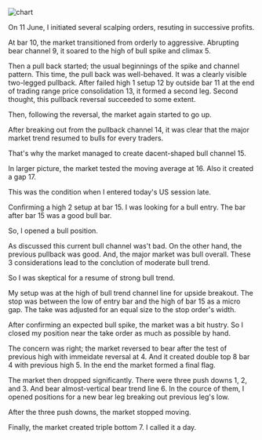 ![chart](https://raw2.github.com/ryoqun/price-action-analysis/master/2014y06m11d/eurusd-m5-01.png "")

On 11 June, I initiated several scalping orders, resuting in successive profits.

At bar 10, the market transitioned from orderly to aggressive. Abrupting bear channel 9, it soared to the high of bull spike and climax 5.

Then a pull back started; the usual beginnings of the spike and channel pattern. This time, the pull back was well-behaved. It was a clearly visible two-legged pullback. After failed high 1 setup 12 by outside bar 11 at the end of trading range price consolidation 13, it formed a second leg. Second thought, this pullback reversal succeeded to some extent.

Then, following the reversal, the market again started to go up.

After breaking out from the pullback channel 14, it was clear that the major market trend resumed to bulls for every traders.

That's why the market managed to create dacent-shaped bull channel 15.

In larger picture, the market tested the moving average at 16. Also it created a gap 17.

This was the condition when I entered today's US session late.

Confirming a high 2 setup at bar 15. I was looking for a bull entry. The bar after bar 15 was a good bull bar.

So, I opened a bull position.

As discussed this current bull channel was't bad. On the other hand, the previous pullback was good. And, the major market was bull overall. These 3 considerations lead to the conclution of moderate bull trend.

So I was skeptical for a resume of strong bull trend.

My setup was at the high of bull trend channel line for upside breakout. The stop was between the low of entry bar and the high of bar 15 as a micro gap. The take was adjusted for an equal size to the stop order's width.

After confirming an expected bull spike, the market was a bit hustry. So I closed my position near the take order as much as possible by hand.

The concern was right; the market reversed to bear after the test of previous high with immeidate reversal at 4. And it created double top 8 bar 4 with previous high 5. In the end the market formed a final flag.

The market then dropped significantly. There were three push downs 1, 2, and 3. And bear almost-vertical bear trend line 6. In the cource of them, I opened positions for a new bear leg breaking out previous leg's low.

After the three push downs, the market stopped moving.

Finally, the market created triple bottom 7. I called it a day.


